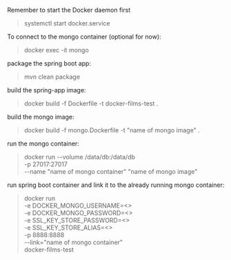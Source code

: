 Remember to start the Docker daemon first

> systemctl start docker.service

To connect to the mongo container (optional for now):

> docker exec -it <container-name> <mongo-container-name> mongo

package the spring boot app:

> mvn clean package

build the spring-app image:

> docker build -f Dockerfile -t docker-films-test .

build the mongo image:

> docker build -f mongo.Dockerfile -t "name of mongo image" .

run the mongo container:

> docker run
>--volume /data/db:/data/db \
>-p 27017:27017 \
>--name "name of mongo container" "name of mongo image"

run spring boot container and link it to the already running mongo container:

> docker run \
>-e DOCKER_MONGO_USERNAME=<> \
>-e DOCKER_MONGO_PASSWORD=<> \
>-e SSL_KEY_STORE_PASSWORD=<> \
>-e SSL_KEY_STORE_ALIAS=<> \
>-p 8888:8888 \
>--link="name of mongo container" \
>docker-films-test

